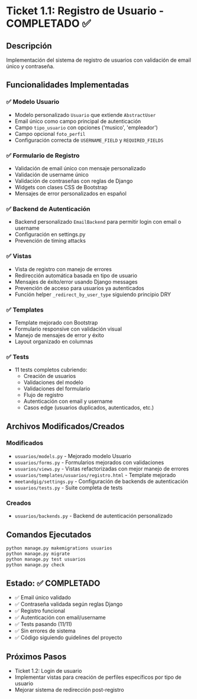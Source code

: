 # Ticket 1.1: Registro de Usuario - COMPLETADO ✅

## Descripción

Implementación del sistema de registro de usuarios con validación de email único y contraseña.

## Funcionalidades Implementadas

### ✅ Modelo Usuario

- Modelo personalizado `Usuario` que extiende `AbstractUser`
- Email único como campo principal de autenticación
- Campo `tipo_usuario` con opciones ('musico', 'empleador')
- Campo opcional `foto_perfil`
- Configuración correcta de `USERNAME_FIELD` y `REQUIRED_FIELDS`

### ✅ Formulario de Registro

- Validación de email único con mensaje personalizado
- Validación de username único
- Validación de contraseñas con reglas de Django
- Widgets con clases CSS de Bootstrap
- Mensajes de error personalizados en español

### ✅ Backend de Autenticación

- Backend personalizado `EmailBackend` para permitir login con email o username
- Configuración en settings.py
- Prevención de timing attacks

### ✅ Vistas

- Vista de registro con manejo de errores
- Redirección automática basada en tipo de usuario
- Mensajes de éxito/error usando Django messages
- Prevención de acceso para usuarios ya autenticados
- Función helper `_redirect_by_user_type` siguiendo principio DRY

### ✅ Templates

- Template mejorado con Bootstrap
- Formulario responsive con validación visual
- Manejo de mensajes de error y éxito
- Layout organizado en columnas

### ✅ Tests

- 11 tests completos cubriendo:
  - Creación de usuarios
  - Validaciones del modelo
  - Validaciones del formulario
  - Flujo de registro
  - Autenticación con email y username
  - Casos edge (usuarios duplicados, autenticados, etc.)

## Archivos Modificados/Creados

### Modificados

- `usuarios/models.py` - Mejorado modelo Usuario
- `usuarios/forms.py` - Formularios mejorados con validaciones
- `usuarios/views.py` - Vistas refactorizadas con mejor manejo de errores
- `usuarios/templates/usuarios/registro.html` - Template mejorado
- `meetandgig/settings.py` - Configuración de backends de autenticación
- `usuarios/tests.py` - Suite completa de tests

### Creados

- `usuarios/backends.py` - Backend de autenticación personalizado

## Comandos Ejecutados

```bash
python manage.py makemigrations usuarios
python manage.py migrate
python manage.py test usuarios
python manage.py check
```

## Estado: ✅ COMPLETADO

- ✅ Email único validado
- ✅ Contraseña validada según reglas Django
- ✅ Registro funcional
- ✅ Autenticación con email/username
- ✅ Tests pasando (11/11)
- ✅ Sin errores de sistema
- ✅ Código siguiendo guidelines del proyecto

## Próximos Pasos

- Ticket 1.2: Login de usuario
- Implementar vistas para creación de perfiles específicos por tipo de usuario
- Mejorar sistema de redirección post-registro
